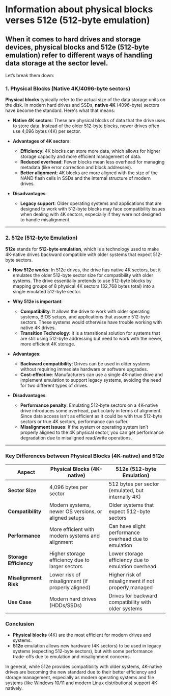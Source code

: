 # Information about physical blocks verses 512e (512-byte emulation)

## When it comes to hard drives and storage devices, **physical blocks** and **512e (512-byte emulation)** refer to different ways of handling data storage at the sector level.
Let’s break them down:

### 1. **Physical Blocks (Native 4K/4096-byte sectors)**

**Physical blocks** typically refer to the actual size of the data storage units on the disk. In modern hard drives and SSDs, **native 4K** (4096-byte) sectors have become the standard. Here's what that means:

- **Native 4K sectors**: These are physical blocks of data that the drive uses to store data. Instead of the older 512-byte blocks, newer drives often use 4,096 bytes (4K) per sector.
  
- **Advantages of 4K sectors**:
  - **Efficiency**: 4K blocks can store more data, which allows for higher storage capacity and more efficient management of data.
  - **Reduced overhead**: Fewer blocks mean less overhead for managing metadata (like error correction and block addresses).
  - **Better alignment**: 4K blocks are more aligned with the size of the NAND flash cells in SSDs and the internal structure of modern drives.

- **Disadvantages**:
  - **Legacy support**: Older operating systems and applications that are designed to work with 512-byte blocks may face compatibility issues when dealing with 4K sectors, especially if they were not designed to handle misalignment.
  
---

### 2. **512e (512-byte Emulation)**

**512e** stands for **512-byte emulation**, which is a technology used to make 4K-native drives backward compatible with older systems that expect 512-byte sectors.

- **How 512e works**: In 512e drives, the drive has native 4K sectors, but it emulates the older 512-byte sector size for compatibility with older systems. The drive essentially pretends to use 512-byte blocks by mapping groups of 8 physical 4K sectors (32,768 bytes total) into a single emulated 512-byte sector.

- **Why 512e is important**:
  - **Compatibility**: It allows the drive to work with older operating systems, BIOS setups, and applications that assume 512-byte sectors. These systems would otherwise have trouble working with native 4K drives.
  - **Transition Technology**: It is a transitional solution for systems that are still using 512-byte addressing but need to work with the newer, more efficient 4K storage.

- **Advantages**:
  - **Backward compatibility**: Drives can be used in older systems without requiring immediate hardware or software upgrades.
  - **Cost-effective**: Manufacturers can use a single 4K-native drive and implement emulation to support legacy systems, avoiding the need for two different types of drives.

- **Disadvantages**:
  - **Performance penalty**: Emulating 512-byte sectors on a 4K-native drive introduces some overhead, particularly in terms of alignment. Since data access isn't as efficient as it could be with true 512-byte sectors or true 4K sectors, performance can suffer.
  - **Misalignment issues**: If the system or operating system isn’t properly aligned to the 4K physical sector, you can get performance degradation due to misaligned read/write operations.

---

### Key Differences between Physical Blocks (4K-native) and 512e

| **Aspect**           | **Physical Blocks (4K-native)**                       | **512e (512-byte Emulation)**                          |
|----------------------|-------------------------------------------------------|--------------------------------------------------------|
| **Sector Size**      | 4,096 bytes per sector                               | 512 bytes per sector (emulated, but internally 4K)     |
| **Compatibility**    | Modern systems, newer OS versions, or aligned setups | Older systems that expect 512-byte sectors             |
| **Performance**      | More efficient with modern systems and alignment      | Can have slight performance overhead due to emulation  |
| **Storage Efficiency**| Higher storage efficiency due to larger sectors      | Lower storage efficiency due to emulation overhead     |
| **Misalignment Risk**| Lower risk of misalignment (if properly aligned)     | Higher risk of misalignment if not properly managed    |
| **Use Case**         | Modern hard drives (HDDs/SSDs)                       | Drives for backward compatibility with older systems   |

### Conclusion
- **Physical blocks** (4K) are the most efficient for modern drives and systems.
- **512e** emulation allows new hardware (4K sectors) to be used in legacy systems (expecting 512-byte sectors), but with some performance trade-offs due to emulation and misalignment concerns.

In general, while 512e provides compatibility with older systems, 4K-native drives are becoming the new standard due to their better efficiency and storage management, especially as modern operating systems and file systems (like Windows 10/11 and modern Linux distributions) support 4K natively.
